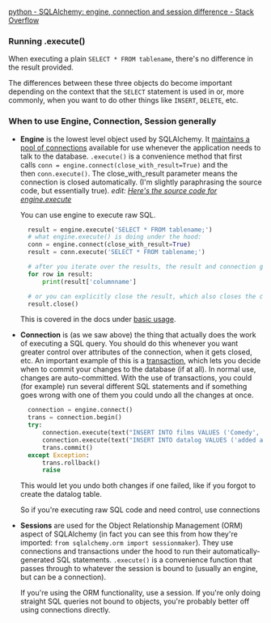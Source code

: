[python - SQLAlchemy: engine, connection and session difference - Stack Overflow](https://stackoverflow.com/questions/34322471/sqlalchemy-engine-connection-and-session-difference)
### Running .execute()

When executing a plain `SELECT * FROM tablename`, there's no difference in the result provided.

The differences between these three objects do become important depending on the context that the `SELECT` statement is used in or, more commonly, when you want to do other things like `INSERT`, `DELETE`, etc.

### When to use Engine, Connection, Session generally

- **Engine** is the lowest level object used by SQLAlchemy. It [maintains a pool of connections](http://docs.sqlalchemy.org/en/latest/core/pooling.html) available for use whenever the application needs to talk to the database. `.execute()` is a convenience method that first calls `conn = engine.connect(close_with_result=True)` and the then `conn.execute()`. The close_with_result parameter means the connection is closed automatically. (I'm slightly paraphrasing the source code, but essentially true). _edit: [Here's the source code for engine.execute](https://github.com/sqlalchemy/sqlalchemy/blob/d514c032cd0349afc93f89d5b99835198ae70112/lib/sqlalchemy/engine/base.py#L2165-L2166)_
    
    You can use engine to execute raw SQL.
    
    ```python
      result = engine.execute('SELECT * FROM tablename;')
      # what engine.execute() is doing under the hood:
      conn = engine.connect(close_with_result=True)
      result = conn.execute('SELECT * FROM tablename;')
    
      # after you iterate over the results, the result and connection get closed
      for row in result:
          print(result['columnname']
    
      # or you can explicitly close the result, which also closes the connection
      result.close()
    ```
    
    This is covered in the docs under [basic usage](http://docs.sqlalchemy.org/en/latest/core/connections.html#basic-usage).
    
- **Connection** is (as we saw above) the thing that actually does the work of executing a SQL query. You should do this whenever you want greater control over attributes of the connection, when it gets closed, etc. An important example of this is a [transaction](http://docs.sqlalchemy.org/en/rel_1_0/core/connections.html#using-transactions), which lets you decide when to commit your changes to the database (if at all). In normal use, changes are auto-committed. With the use of transactions, you could (for example) run several different SQL statements and if something goes wrong with one of them you could undo all the changes at once.
    
    ```python
      connection = engine.connect()
      trans = connection.begin()
      try:
          connection.execute(text("INSERT INTO films VALUES ('Comedy', '82 minutes');"))
          connection.execute(text("INSERT INTO datalog VALUES ('added a comedy');"))
          trans.commit()
      except Exception:
          trans.rollback()
          raise
    ```
    
    This would let you undo both changes if one failed, like if you forgot to create the datalog table.
    
    So if you're executing raw SQL code and need control, use connections
    
- **Sessions** are used for the Object Relationship Management (ORM) aspect of SQLAlchemy (in fact you can see this from how they're imported: `from sqlalchemy.orm import sessionmaker`). They use connections and transactions under the hood to run their automatically-generated SQL statements. `.execute()` is a convenience function that passes through to whatever the session is bound to (usually an engine, but can be a connection).
    
    If you're using the ORM functionality, use a session. If you're only doing straight SQL queries not bound to objects, you're probably better off using connections directly.